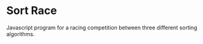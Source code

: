 # Sort Race
  Javascript program for a racing competition between three different sorting algorithms.

